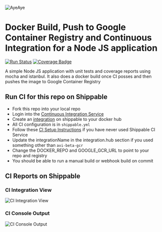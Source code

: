 ![AyeAye](https://github.com/shippableSamples/node-build-push-docker-gcr/blob/master/public/resources/images/captain.png)

# Docker Build, Push to Google Container Registry and Continuous Integration for a Node JS application
[![Run Status](https://api.shippable.com/projects/5885b599cbf4491200910e17/badge?branch=master)](https://app.shippable.com/projects/5885b599cbf4491200910e17)
[![Coverage Badge](https://api.shippable.com/projects/5885b599cbf4491200910e17/coverageBadge?branch=master)](https://app.shippable.com/projects/5885b599cbf4491200910e17)


A simple Node JS application with unit tests and coverage reports using mocha 
and istanbul. It also does a docker build once CI posses and then pushes the image
to Google Container Registry

## Run CI for this repo on Shippable
* Fork this repo into your local repo
* Login into the [Continuous Integration Service](wwww.shippable.com) 
* Create an [integration](http://docs.shippable.com/integrations/imageRegistries/dockerHub/) on shippable to your docker hub
* All CI configuration is in `shippable.yml`
* Follow these [CI Setup Instructions](http://docs.shippable.com/ci/runFirstBuild/) if you have never used Shippable CI Service
* Update the integrationName in the integration.hub section if you used something other than `avi-beta-gcr`
* Change the DOCKER_REPO and GOOGLE_GCR_URL to point to your repo and registry
* You should be able to run a manual build or webhook build on commit

## CI Reports on Shippable

### CI Integration View
![CI Integration View](https://github.com/shippableSamples/node-build-push-docker-gcr/blob/master/public/resources/images/integration.jpg)

### CI Console Output
![CI Console Output](https://github.com/shippableSamples/node-build-push-docker-gcr/blob/master/public/resources/images/console.jpg)
